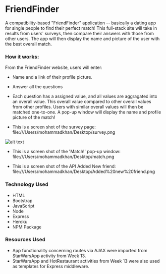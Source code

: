 # FriendFinder
A compatibility-based "FriendFinder" application -- basically a dating app for single people to find their perfect match! This full-stack site will take in results from users' surveys, then compare their answers with those from other users. The app will then display the name and picture of the user with the best overall match.

### How it works:
From the FriendFinder website, users will enter:
* Name and a link of their profile picture.
* Answer all the questions
* Each question has a assigned value, and all values are aggragated into an overall value. This overall value compared to other overall values from other profiles. Users with similar overall values will then be matched one-to-one. A pop-up window will display the name and profile picture of the match!

* This is a screen shot of the survey page:
file:///Users/mohammadkhan/Desktop/survey.png

![alt text](file:///Users/mohammadkhan/Desktop/survey.png)

* This is a screen shot of the 'Match!' pop-up window:
file:///Users/mohammadkhan/Desktop/match.png

* This is a screen shot of the API Added New friend:
file:///Users/mohammadkhan/Desktop/Added%20new%20friend.png


### Technology Used
* HTML
* Bootstrap
* JavaScript
* Node
* Express
* Heroku
* NPM Package

### Resources Used
* App functionality concerning routes via AJAX were imported from StarWarsApp activity from Week 13.
* StarWarsApp and HotRestaurant activities from Week 13 were also used as templates for Express middleware.
